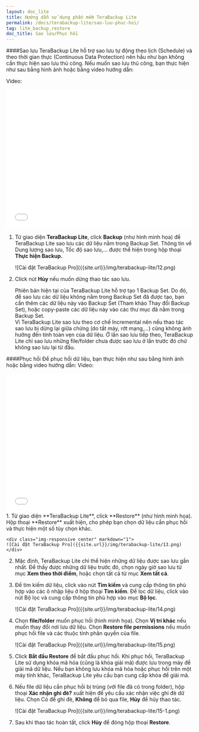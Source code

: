 ```yaml
---
layout: doc_lite
title: Hướng dẫn sử dụng phần mềm TeraBackup Lite
permalink: /docs/terabackup-lite/sao-luu-phuc-hoi/
tag: lite_backup_restore
doc_title: Sao lưu/Phục hồi
---
```

####Sao lưu
TeraBackup Lite hỗ trợ sao lưu tự động theo lịch (Schedule) và theo thời gian thực (Continuous Data Protection) nên hầu như bạn không cần thực hiện sao lưu thủ công. Nếu muốn sao lưu thủ công, bạn thực hiện như sau bằng hình ảnh hoặc bằng video hướng dẫn:

Video:

<div class="row">
<div class="col-md-2"></div>
<div class="col-md-8">
<div class="embed-responsive embed-responsive-16by9">
<iframe width="500" height="375" src="//www.youtube.com/embed/BrLyQ2fF-30" frameborder="0" allowfullscreen></iframe>
</div>
</div>
<div class="col-md-2"></div>
</div>

1. Từ giao diện  **TeraBackup Lite**, click **Backup** (như hình minh họa) để TeraBackup Lite sao lưu các dữ liệu nằm trong Backup Set. Thông tin về Dung lượng sao lưu, Tốc độ sao lưu,… được thể hiện trong hộp thoại **Thực hiện Backup.**  
  
    <div class="img-responsive center" markdown="1">
    ![Cài đặt TeraBackup Pro]({{site.url}}/img/terabackup-lite/12.png)
    </div>
      
2. Click nút **Hủy** nếu muốn dừng thao tác sao lưu. 
   
    Phiên bản hiện tại của TeraBackup Lite hỗ trợ tạo 1 Backup Set. Do đó, để sao lưu các dữ liệu không nằm trong Backup Set đã được tạo, bạn cần thêm các dữ liệu này vào Backup Set (Tham khảo Thay đổi Backup Set), hoặc copy-paste các dữ liệu này vào các thư mục đã nằm trong Backup Set.   
    Vì TeraBackup Lite sao lưu theo cơ chế Incremental nên nếu thao tác sao lưu bị dừng lại giữa chừng (do tắt máy, rớt mạng,…) cũng không ảnh hưởng đến tính toàn vẹn của dữ liệu. Ở lần sao lưu tiếp theo, TeraBackup Lite chỉ sao lưu những file/folder chưa được sao lưu ở lần trước đó chứ không sao lưu lại từ đầu.
     
####Phục hồi
Để phục hồi dữ liệu, bạn thực hiện như sau bằng hình ảnh hoặc bằng video hướng dẫn:
Video:
<div class="mid">
<iframe width="500" height="375" src="//www.youtube.com/embed/ZXBhgrhJEP8" frameborder="0" allowfullscreen></iframe>
</div>
1. Từ giao diện **TeraBackup Lite**, click **Restore** (như hình minh họa). Hộp thoại **Restore** xuất hiện, cho phép bạn chọn dữ liệu cần phục hồi và thực hiện một số tùy chọn khác.

    <div class="img-responsive center" markdown="1">
    ![Cài đặt TeraBackup Pro]({{site.url}}/img/terabackup-lite/13.png)
    </div>
    
2. Mặc định, TeraBackup Lite chỉ thể hiện những dữ liệu được sao lưu gần nhất. Để thấy được những dữ liệu trước đó, chọn ngày giờ sao lưu từ mục **Xem theo thời điểm**, hoặc chọn tất cả từ mục **Xem tất cả**.

3. Để tìm kiếm dữ liệu, click vào nút **Tìm kiếm** và cung cấp thông tin phù hợp vào các ô nhập liệu ở hộp thoại **Tìm kiếm**. Để lọc dữ liệu, click vào nút Bộ lọc và cung cấp thông tin phù hợp vào mục **Bộ lọc**. 

    <div class="img-responsive center" markdown="1">
    ![Cài đặt TeraBackup Pro]({{site.url}}/img/terabackup-lite/14.png)
    </div>
        
4. Chọn **file/folder** muốn phục hồi (hình minh họa). Chọn **Vị trí khác** nếu muốn thay đổi nơi lưu dữ liệu. Chọn **Restore file permissions** nếu muốn phục hồi file và các thuộc tính phân quyền của file. 

    <div class="img-responsive center" markdown="1">
    ![Cài đặt TeraBackup Pro]({{site.url}}/img/terabackup-lite/15.png)
    </div>
        
5. Click **Bắt đầu Restore** để bắt đầu phục hồi. Khi phục hồi, TeraBackup Lite sử dụng khóa mã hóa (cũng là khóa giải mã) được lưu trong máy để giải mã dữ liệu. Nếu bạn không lưu khóa mã hóa hoặc phục hồi trên một máy tính khác, TeraBackup Lite yêu cầu bạn cung cấp khóa để giải mã. 
  
6. Nếu file dữ liệu cần phục hồi bị trùng (với file đã có trong folder), hộp thoại **Xác nhận ghi đè?** xuất hiện để yêu cầu xác nhận việc ghi đè dữ liệu. Chọn Có để ghi đè, **Không** để bỏ qua file, **Hủy** để hủy thao tác. 

    <div class="img-responsive center" markdown="1">
    ![Cài đặt TeraBackup Pro]({{site.url}}/img/terabackup-lite/15-1.png)
    </div>
        
7. Sau khi thao tác hoàn tất, click **Hủy** để đóng hộp thoại **Restore**. 